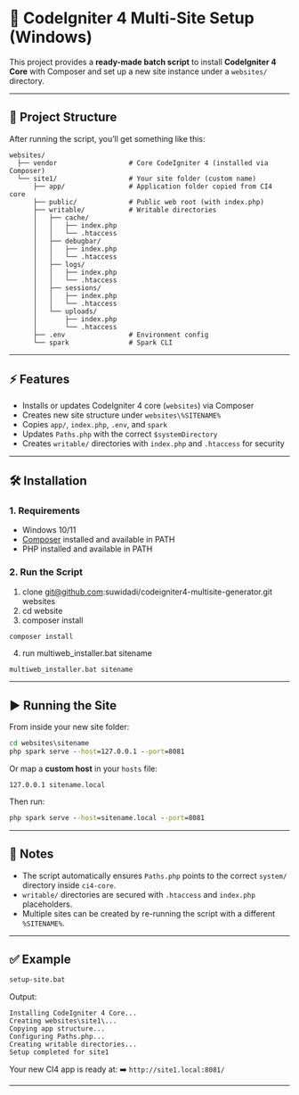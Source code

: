 # 🚀 CodeIgniter 4 Multi-Site Setup (Windows)

This project provides a **ready-made batch script** to install **CodeIgniter 4 Core** with Composer and set up a new site instance under a `websites/` directory.

---

## 📂 Project Structure

After running the script, you’ll get something like this:

```
websites/
  ├── vendor                  # Core CodeIgniter 4 (installed via Composer)
  └── site1/                  # Your site folder (custom name)
      ├── app/                # Application folder copied from CI4 core
      ├── public/             # Public web root (with index.php)
      ├── writable/           # Writable directories
      │   ├── cache/
      │   │   ├── index.php
      │   │   └── .htaccess
      │   ├── debugbar/
      │   │   ├── index.php
      │   │   └── .htaccess
      │   ├── logs/
      │   │   ├── index.php
      │   │   └── .htaccess
      │   ├── sessions/
      │   │   ├── index.php
      │   │   └── .htaccess
      │   └── uploads/
      │       ├── index.php
      │       └── .htaccess
      ├── .env                # Environment config
      └── spark               # Spark CLI
```

---

## ⚡ Features

* Installs or updates CodeIgniter 4 core (`websites`) via Composer
* Creates new site structure under `websites\%SITENAME%`
* Copies `app/`, `index.php`, `.env`, and `spark`
* Updates `Paths.php` with the correct `$systemDirectory`
* Creates `writable/` directories with `index.php` and `.htaccess` for security

---

## 🛠️ Installation

### 1. Requirements

* Windows 10/11
* [Composer](https://getcomposer.org/) installed and available in PATH
* PHP installed and available in PATH

### 2. Run the Script

1. clone git@github.com:suwidadi/codeigniter4-multisite-generator.git websites
2. cd website
3. composer install

```
composer install
```

4. run multiweb_installer.bat sitename

```bat
multiweb_installer.bat sitename
```

---

## ▶️ Running the Site

From inside your new site folder:

```bat
cd websites\sitename
php spark serve --host=127.0.0.1 --port=8081
```

Or map a **custom host** in your `hosts` file:

```
127.0.0.1 sitename.local
```

Then run:

```bat
php spark serve --host=sitename.local --port=8081
```

---

## 📜 Notes

* The script automatically ensures `Paths.php` points to the correct `system/` directory inside `ci4-core`.
* `writable/` directories are secured with `.htaccess` and `index.php` placeholders.
* Multiple sites can be created by re-running the script with a different `%SITENAME%`.

---

## ✅ Example

```bat
setup-site.bat
```

Output:

```
Installing CodeIgniter 4 Core...
Creating websites\site1\...
Copying app structure...
Configuring Paths.php...
Creating writable directories...
Setup completed for site1
```

Your new CI4 app is ready at:
➡️ `http://site1.local:8081/`

---
